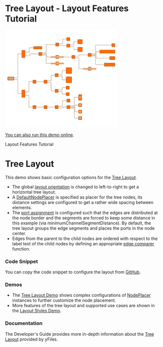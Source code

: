 # Tree Layout - Layout Features Tutorial

<img src="../../resources/image/tutorial4tree.png" alt="demo-thumbnail" height="320"/>

[You can also run this demo online](https://live.yworks.com/demos/04-tutorial-layout-features/tree/index.html).

Layout Features Tutorial

# Tree Layout

This demo shows basic configuration options for the [Tree Layout](https://docs.yworks.com/yfileshtml/#/api/TreeLayout).

- The global [layout orientation](https://docs.yworks.com/yfileshtml/#/api/TreeLayout#layoutOrientation) is changed to left-to-right to get a horizontal tree layout.
- A [DefaultNodePlacer](https://docs.yworks.com/yfileshtml/#/api/DefaultNodePlacer) is specified as placer for the tree nodes, its distance settings are configured to get a rather wide spacing between elements.
- The [port assignment](https://docs.yworks.com/yfileshtml/#/api/TreeLayout#defaultPortAssignment) is configured such that the edges are distributed at the node border and the segments are forced to keep some distance in this example (via minimumChannelSegmentDistance). By default, the tree layout groups the edge segments and places the ports in the node center.
- Edges from the parent to the child nodes are ordered with respect to the label text of the child nodes by defining an appropriate [edge comparer](https://docs.yworks.com/yfileshtml/#/api/TreeLayoutData#outEdgeComparers) function.

### Code Snippet

You can copy the code snippet to configure the layout from [GitHub](https://github.com/yWorks/yfiles-for-html-demos/blob/master/demos/04-tutorial-layout-features/tree/Tree.ts).

### Demos

- The [Tree Layout Demo](../../layout/tree/index.html) shows complex configurations of [NodePlacer](https://docs.yworks.com/yfileshtml/#/api/NodePlacer) instances to further customize the node placement.
- More features of the tree layout and supported use cases are shown in the [Layout Styles Demo](../../layout/layoutstyles/index.html?layout=tree).

### Documentation

The Developer's Guide provides more in-depth information about the [Tree Layout](https://docs.yworks.com/yfileshtml/#/dguide/tree_layout) provided by yFiles.
